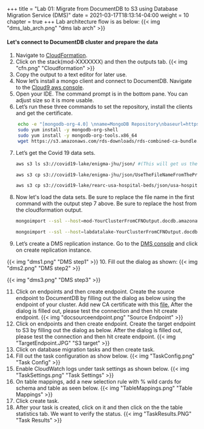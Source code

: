 +++
title = "Lab 01: Migrate from DocumentDB to S3 using Database Migration Service (DMS)"
date = 2021-03-17T18:13:14-04:00
weight = 10
chapter = true
+++
Lab architecture flow is as below:
{{< img "dms_lab_arch.png" "dms lab arch" >}}  
#### Let's connect to DocumentDB cluster and prepare the data
1. Navigate to [CloudFormation](https://us-east-2.console.aws.amazon.com/cloudformation/home?region=us-east-2). 
2. Click on the stack(mod-XXXXXXX) and then the outputs tab.
{{< img "cfn.png" "Cloudformation" >}}
3. Copy the output to a text editor for later use.
4. Now let’s install a mongo client and connect to DocumentDB. Navigate to the [Cloud9 aws console](https://us-east-2.console.aws.amazon.com/cloud9/home?region=us-east-2).
5. Open your IDE. The command prompt is in the bottom pane. You can adjust size so it is more usable.
6. Let’s run these three commands to set the repository, install the clients and get the certificate.
```bash
    echo -e "[mongodb-org-4.0] \nname=MongoDB Repository\nbaseurl=https://repo.mongodb.org/yum/amazon/2013.03/mongodb-org/4.0/x86_64/\ngpgcheck=1 \nenabled=1 \ngpgkey=https://www.mongodb.org/static/pgp/server-4.0.asc" | sudo tee /etc/yum.repos.d/mongodb-org-4.0.repo
    sudo yum install -y mongodb-org-shell
    sudo yum install -y mongodb-org-tools.x86_64
    wget https://s3.amazonaws.com/rds-downloads/rds-combined-ca-bundle.pem
```
7. Let’s get the Covid 19 data sets. 
    ```bash 
    aws s3 ls s3://covid19-lake/enigma-jhu/json/ #(This will get us the current file name that we use in next step) 

    aws s3 cp s3://covid19-lake/enigma-jhu/json/UseTheFileNameFromThePreviousStep.json UseTheFileNameFromThePreviousStep.json #Note use the file name returned from the previous step. 

    aws s3 cp s3://covid19-lake/rearc-usa-hospital-beds/json/usa-hospital-beds.geojson usa-hospital-beds.geojson
    ```
8. Now let's load the data sets. Be sure to replace the file name in the first command with the output step 7 above. Be sure to replace the host from the cloudformation output.
    ```bash
    mongoimport --ssl --host=mod-YourClusterFromCFNOutput.docdb.amazonaws.com:27017 --collection=enigma-jhu --db=Covid19 --file=UseTheFileNameFromStep7.json --numInsertionWorkers=4 --username=dbmaster --sslCAFile rds-combined-ca-bundle.pem --password=dbmaster123 

    mongoimport --ssl --host=labdatalake-YourClusterFromCFNOutput.docdb.amazonaws.com:27017 --collection=rearc-usa-hospital-beds --db=Covid19 --file=usa-hospital-beds.geojson --numInsertionWorkers 4 --username=dbmaster --sslCAFile=rds-combined-ca-bundle.pem --password=dbmaster123
    ```
9. Let’s create a DMS replication instance. Go to the [DMS console](https://us-east-2.console.aws.amazon.com/dms/v2/home?region=us-east-2#firstRun) and click on create replication instance.

{{< img "dms1.png" "DMS step1" >}}
10. Fill out the dialog as shown:
{{< img "dms2.png" "DMS step2" >}} 

{{< img "dms3.png" "DMS step3" >}} 

11. Click on endpoints and then create endpoint. Create the source endpoint to DocumentDB by filling out the dialog as below using the endpoint of your cluster. Add new CA certificate with this [file.](https://s3.amazonaws.com/rds-downloads/rds-combined-ca-bundle.pem) After the dialog is filled out, please test the connection and then hit create endpoint.
{{< img "docsourceendpoint.png" "Source Endpoint" >}}
12. Click on endpoints and then create endpoint. Create the target endpoint to S3 by filling out the dialog as below. After the dialog is filled out, please test the connection and then hit create endpoint.
{{< img "TargetEndpoint.JPG" "S3 target" >}}
13. Click on database migration tasks and then create task.
14. Fill out the task configuration as show below.
{{< img "TaskConfig.png" "Task Config" >}}
15. Enable CloudWatch logs under task settings as shown below.
{{< img "TaskSettings.png" "Task Settings" >}}
16. On table mappings, add a new selection rule with % wild cards for schema and table as seen below.
{{< img "TableMappings.png" "Table Mappings" >}}
17. Click create task.
18. After your task is created, click on it and then click on the the table statistics tab. We want to verify the status.
{{< img "TaskResults.PNG" "Task Results" >}}
